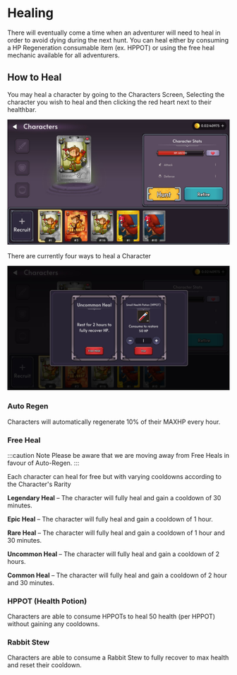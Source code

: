 # Healing

There will eventually come a time when an adventurer will need to heal in order to avoid dying during the next hunt. You can heal either by consuming a HP Regeneration consumable item (ex. HPPOT) or using the free heal mechanic available for all adventurers.

## How to Heal

You may heal a character by going to the Characters Screen, Selecting the character you wish to heal and then clicking the red heart next to their healthbar.

![Character Screen](./img/characters.jpg)

There are currently four ways to heal a Character

![Heal Popup](./img/heal-popup.jpg)

### Auto Regen

Characters will automatically regenerate 10% of their MAXHP every hour.

### Free Heal

:::caution Note
Please be aware that we are moving away from Free Heals in favour of Auto-Regen.
:::

Each character can heal for free but with varying cooldowns according to the Character's Rarity

**Legendary Heal** – The character will fully heal and gain a cooldown of 30 minutes.

**Epic Heal** – The character will fully heal and gain a cooldown of 1 hour.

**Rare Heal** – The character will fully heal and gain a cooldown of 1 hour and 30 minutes.

**Uncommon Heal** – The character will fully heal and gain a cooldown of 2 hours.

**Common Heal** – The character will fully heal and gain a cooldown of 2 hour and 30 minutes.

### HPPOT (Health Potion)

Characters are able to consume HPPOTs to heal 50 health (per HPPOT) without gaining any cooldowns.

### Rabbit Stew

Characters are able to consume a Rabbit Stew to fully recover to max health and reset their cooldown.

